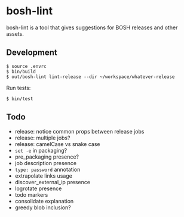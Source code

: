 # bosh-lint

bosh-lint is a tool that gives suggestions for BOSH releases and other assets.

## Development

```
$ source .envrc
$ bin/build
$ out/bosh-lint lint-release --dir ~/workspace/whatever-release
```

Run tests:

```
$ bin/test
```

## Todo

- release: notice common props between release jobs
- release: multiple jobs?
- release: camelCase vs snake case
- `set -e` in packaging?
- pre_packaging presence?
- job description presence
- `type: password` annotation
- extrapolate links usage
- discover_external_ip presence
- logrotate presence
- todo markers
- consolidate explanation
- greedy blob inclusion?
